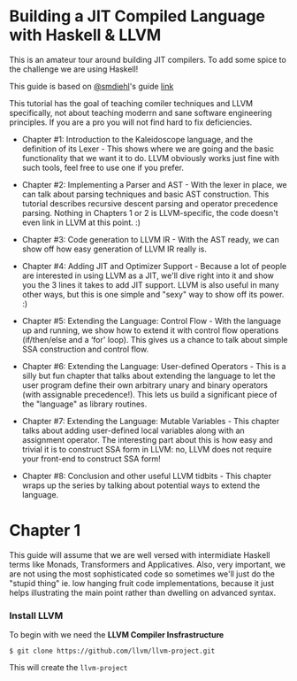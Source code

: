 # Building a JIT Compiled Language with Haskell & LLVM

This is an amateur tour around building JIT compilers. To add some spice to the challenge we are using Haskell! 

This guide is based on [@smdiehl](https://twitter.com/smdiehl)'s guide [link](https://www.stephendiehl.com/llvm/)

This tutorial has the goal of teaching comiler techniques and LLVM specifically, not about teaching moderrn and sane software engineering principles. If you are a pro you will not find hard to fix deficiencies. 

- Chapter #1: Introduction to the Kaleidoscope language, and the definition of its Lexer - This shows where we are going and the basic functionality that we want it to do. LLVM obviously works just fine with such tools, feel free to use one if you prefer.

- Chapter #2: Implementing a Parser and AST - With the lexer in place, we can talk about parsing techniques and basic AST construction. This tutorial describes recursive descent parsing and operator precedence parsing. Nothing in Chapters 1 or 2 is LLVM-specific, the code doesn't even link in LLVM at this point. :)

- Chapter #3: Code generation to LLVM IR - With the AST ready, we can show off how easy generation of LLVM IR really is.

- Chapter #4: Adding JIT and Optimizer Support - Because a lot of people are interested in using LLVM as a JIT, we'll dive right into it and show you the 3 lines it takes to add JIT support. LLVM is also useful in many other ways, but this is one simple and "sexy" way to show off its power. :)

- Chapter #5: Extending the Language: Control Flow - With the language up and running, we show how to extend it with control flow operations (if/then/else and a ‘for' loop). This gives us a chance to talk about simple SSA construction and control flow.

- Chapter #6: Extending the Language: User-defined Operators - This is a silly but fun chapter that talks about extending the language to let the user program define their own arbitrary unary and binary operators (with assignable precedence!). This lets us build a significant piece of the "language" as library routines.

- Chapter #7: Extending the Language: Mutable Variables - This chapter talks about adding user-defined local variables along with an assignment operator. The interesting part about this is how easy and trivial it is to construct SSA form in LLVM: no, LLVM does not require your front-end to construct SSA form!

- Chapter #8: Conclusion and other useful LLVM tidbits - This chapter wraps up the series by talking about potential ways to extend the language.

# Chapter 1

This guide will assume that we are well versed with intermidiate Haskell terms like Monads, Transformers and Applicatives. Also, very important, we are not using the most sophisticated code so sometimes we'll just do the "stupid thing" ie. low hanging fruit code implementations, because it just helps illustrating the main point rather than dwelling on advanced syntax.

### Install LLVM 

To begin with we need the **LLVM Compiler Insfrastructure**

```
$ git clone https://github.com/llvm/llvm-project.git
```

This will create the `llvm-project`
